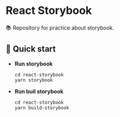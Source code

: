 # React Storybook
📚 Repository for practice about storybook.

## 🚀 Quick start
-  **Run storybook**
    ```
    cd react-storybook
    yarn storybook
    ```

-  **Run buil storybook**
    ```
    cd react-storybook
    yarn build-storybook
    ```

